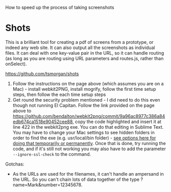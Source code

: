 How to speed up the process of taking screenshots

# Shots

This is a brilliant tool for creating a pdf of screens from a prototype, or indeed any web site. It can also output all the screenshots as individual files. It can deal with one key-value pair in the URL, so it can handle routing (as long as you are routing using URL parameters and routes.js, rather than onSelect). 

https://github.com/tsmorgan/shots

 1. Follow the instructions on the page above (which assumes you are on a Mac) - install webkit2PNG, install mogrify, follow the first time setup steps, then follow the each time setup steps
 2. Get round the security problem mentioned - I did need to do this even though not running El Capitan. Follow the link provided on the page above to https://github.com/bendalton/webkit2png/commit/9a96ac8977c386a84edb674ca1518e90452cee88, copy the code highlighted and insert it at line 422 in the webkit2png exe. You can do that editing in Sublime Text. You may have to change your Mac settings to see hidden folders in order to find the exe (e.g. usr/local/bin folder) - [see options here for doing that temporarily or permanently](https://knowledge.autodesk.com/support/smoke/troubleshooting/caas/sfdcarticles/sfdcarticles/How-to-view-hidden-system-folders-in-Mac-OS-X-s.html). Once that is done, try running the code, and if it's still not working you may also have to add the parameter `--ignore-ssl-check` to the command.


Gotchas:
 * As the URLs are used for the filenames, it can't handle an ampersand in the URL. So you can't chain lots of data together of the type ?name=Mark&number=12345678.






